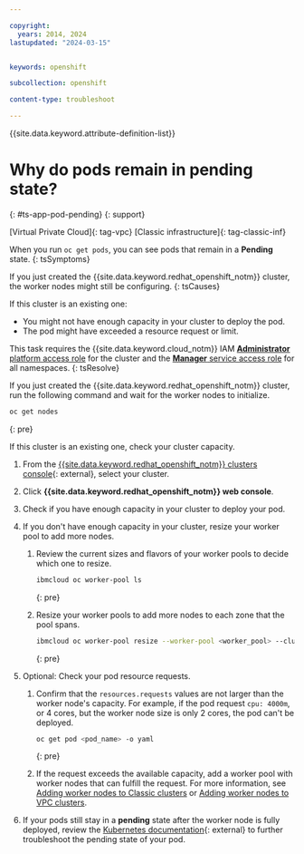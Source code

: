```yaml
---

copyright: 
  years: 2014, 2024
lastupdated: "2024-03-15"


keywords: openshift

subcollection: openshift

content-type: troubleshoot

---
```


{{site.data.keyword.attribute-definition-list}}





# Why do pods remain in pending state?
{: #ts-app-pod-pending}
{: support}

[Virtual Private Cloud]{: tag-vpc} [Classic infrastructure]{: tag-classic-inf}


When you run `oc get pods`, you can see pods that remain in a **Pending** state.
{: tsSymptoms}


If you just created the {{site.data.keyword.redhat_openshift_notm}} cluster, the worker nodes might still be configuring.
{: tsCauses}

If this cluster is an existing one:
*  You might not have enough capacity in your cluster to deploy the pod.
*  The pod might have exceeded a resource request or limit.


This task requires the {{site.data.keyword.cloud_notm}} IAM [**Administrator** platform access role](/docs/openshift?topic=openshift-iam-platform-access-roles) for the cluster and the [**Manager** service access role](/docs/openshift?topic=openshift-iam-platform-access-roles) for all namespaces.
{: tsResolve}

If you just created the {{site.data.keyword.redhat_openshift_notm}} cluster, run the following command and wait for the worker nodes to initialize.

```sh
oc get nodes
```
{: pre}

If this cluster is an existing one, check your cluster capacity.



1. From the [{{site.data.keyword.redhat_openshift_notm}} clusters console](https://cloud.ibm.com/kubernetes/clusters?platformType=openshift){: external}, select your cluster.
2. Click **{{site.data.keyword.redhat_openshift_notm}} web console**.

3. Check if you have enough capacity in your cluster to deploy your pod.

4. If you don't have enough capacity in your cluster, resize your worker pool to add more nodes.

    1. Review the current sizes and flavors of your worker pools to decide which one to resize.

        ```sh
        ibmcloud oc worker-pool ls
        ```
        {: pre}

    2. Resize your worker pools to add more nodes to each zone that the pool spans.

        ```sh
        ibmcloud oc worker-pool resize --worker-pool <worker_pool> --cluster <cluster_name_or_ID> --size-per-zone <workers_per_zone>
        ```
        {: pre}

5. Optional: Check your pod resource requests.

    1. Confirm that the `resources.requests` values are not larger than the worker node's capacity. For example, if the pod request `cpu: 4000m`, or 4 cores, but the worker node size is only 2 cores, the pod can't be deployed.

        ```sh
        oc get pod <pod_name> -o yaml
        ```
        {: pre}

    2. If the request exceeds the available capacity, add a worker pool with worker nodes that can fulfill the request. For more information, see [Adding worker nodes to Classic clusters](/docs/openshift?topic=openshift-add-workers-classic) or [Adding worker nodes to VPC clusters](/docs/openshift?topic=openshift-add-workers-vpc).

6. If your pods still stay in a **pending** state after the worker node is fully deployed, review the [Kubernetes documentation](https://kubernetes.io/docs/tasks/debug/debug-application/debug-pods/#my-pod-stays-pending){: external} to further troubleshoot the pending state of your pod.








